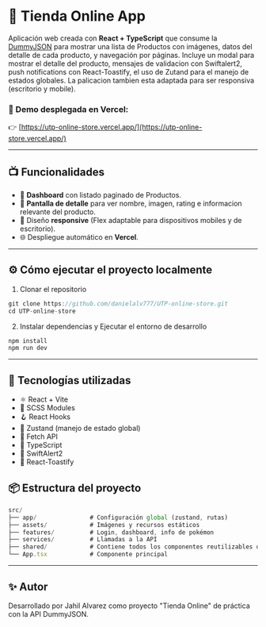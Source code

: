 # 🧩 Tienda Online App

Aplicación web creada con **React + TypeScript** que consume la [DummyJSON](https://dummyjson.com/docs/products#products-category) para mostrar una lista de Productos con imágenes, datos del detalle de cada producto, y navegación por páginas. Incluye un modal para mostrar el detalle del producto, mensajes de validacion con Swiftalert2, push notifications con React-Toastify, el uso de Zutand para el manejo de estados globales. La palicacion tambien esta adaptada para ser responsiva (escritorio y mobile).

### 🔗 Demo desplegada en Vercel:
👉 [https://utp-online-store.vercel.app/](https://utp-online-store.vercel.app/)

---

## 📺 Funcionalidades

- 📄 **Dashboard** con listado paginado de Productos.
- 📃 **Pantalla de detalle** para ver nombre, imagen, rating e informacion relevante del producto.
- 📱 Diseño **responsive** (Flex adaptable para dispositivos mobiles y de escritorio).
- 🌐 Despliegue automático en **Vercel**.

---

## ⚙️ Cómo ejecutar el proyecto localmente

1. Clonar el repositorio

```ts
git clone https://github.com/danielalv777/UTP-online-store.git
cd UTP-online-store

```
2. Instalar dependencias y Ejecutar el entorno de desarrollo

```ts
npm install
npm run dev
```

---

## 🧪 Tecnologías utilizadas

  - ⚛️ React + Vite
  - 💅 SCSS Modules
  - 🪝 React Hooks
  - 🧠 Zustand (manejo de estado global)
  - 📡 Fetch API
  - 🧪 TypeScript
  - 💅 SwiftAlert2
  - 💅 React-Toastify

## 📦 Estructura del proyecto

```ts
src/
├── app/               # Configuración global (zustand, rutas)
├── assets/            # Imágenes y recursos estáticos
├── features/          # Login, dashboard, info de pokémon
├── services/          # Llamadas a la API
├── shared/            # Contiene todos los componentes reutilizables del app
└── App.tsx            # Componente principal
```
---

## ✨ Autor

Desarrollado por Jahil Alvarez como proyecto "Tienda Online" de práctica con la API DummyJSON.